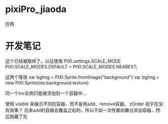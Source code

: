 # pixiPro_jiaoda
应用


# 开发笔记
这个已经被取缔了。以后使用 PIXI.settings.SCALE_MODE 
PIXI.SCALE_MODES.DEFAULT = PIXI.SCALE_MODES.NEAREST;

这两个等效
var bgImg = PIXI.Sprite.fromImage("background")
var bgImg = new PIXI.Sprite(res.background.texture)

同一个mc实例只能被添加到一个容器中...

使用 visible 来展示不同的容器，而不是用add、remove容器。
zOrder 视乎在没有效果？ 后来add的容器会覆盖之前的，所以不如一次性都向舞台添加容器，然后隐藏了先